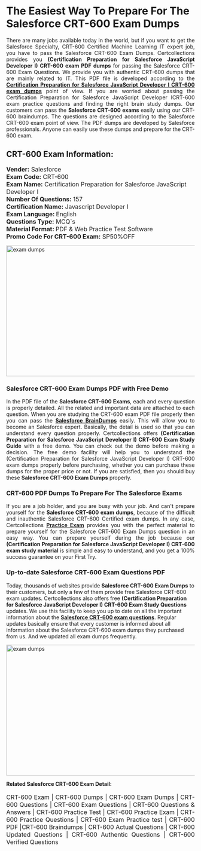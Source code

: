 <h1>The Easiest Way To Prepare For The Salesforce CRT-600 Exam Dumps</h1> <p style="text-align:justify">There are many jobs available today in the world, but if you want to get the Salesforce Specialty, CRT-600 Certified Machine Learning IT expert job, you have to pass the Salesforce CRT-600 Exam Dumps. Certcollections provides you <strong>(Certification Preparation for Salesforce JavaScript Developer I) CRT-600 exam PDF dumps</strong> for passing the Salesforce CRT-600 Exam Questions. We provide you with authentic CRT-600 dumps that are mainly related to IT. This PDF file is developed according to the <a href="https://www.certsofficial.com/salesforce/crt-600-questions"><strong>Certification Preparation for Salesforce JavaScript Developer I CRT-600 exam dumps</strong></a> point of view. If you are worried about passing the Certification Preparation for Salesforce JavaScript Developer ICRT-600 exam practice questions and finding the right brain study dumps. Our customers can pass the <strong>Salesforce CRT-600 exams </strong>easily using our CRT-600 braindumps. The questions are designed according to the Salesforce CRT-600 exam point of view. The PDF dumps are developed by Salesforce professionals. Anyone can easily use these dumps and prepare for the CRT-600 exam.</p> <h2><strong>CRT-600 Exam Information:</strong></h2> <p><span style="font-size:16px"><strong>Vender:</strong> Salesforce<br /> <strong>Exam Code:</strong> CRT-600<br /> <strong>Exam Name:</strong> Certification Preparation for Salesforce JavaScript Developer I<br /> <strong>Number Of Questions:</strong> 157<br /> <strong>Certification Name:</strong> Javascript Developer I<br /> <strong>Exam Language: </strong>English<br /> <strong>Questions Type:</strong> MCQ`s<br /> <strong>Material Format: </strong>PDF & Web Practice Test Software<br /> <strong>Promo Code For CRT-600 Exam:</strong> SP50%OFF</span></p> <p><a href="https://www.certsofficial.com/salesforce/crt-600-questions" rel="no-follow"><img alt="exam dumps" src="https://www.certcollections.com/uploads/content/certsofficial.jpg" style="height:350px; width:750px" /></a></p> <h3><strong>Salesforce CRT-600 Exam Dumps PDF with Free Demo</strong></h3> <p style="text-align:justify">In the PDF file of the <strong>Salesforce CRT-600 Exams</strong>, each and every question is properly detailed. All the related and important data are attached to each question. When you are studying the CRT-600 exam PDF file properly then you can pass the <a href="https://www.certsofficial.com/salesforce-dumps"><strong>Salesforce BrainDumps</strong></a> easily. This will allow you to become an Salesforce expert. Basically, the detail is used so that you can understand every question properly. Certcollections offers <strong>(Certification Preparation for Salesforce JavaScript Developer I) CRT-600 Exam Study Guide</strong> with a free demo. You can check out the demo before making a decision. The free demo facility will help you to understand the (Certification Preparation for Salesforce JavaScript Developer I) CRT-600 exam dumps properly before purchasing, whether you can purchase these dumps for the proper price or not. If you are satisfied, then you should buy these <strong>Salesforce CRT-600 Exam Dumps</strong> properly.</p> <h3><strong>CRT-600 PDF Dumps To Prepare For The Salesforce Exams</strong></h3> <p style="text-align:justify">If you are a job holder, and you are busy with your job. And can't prepare yourself for the <strong>Salesforce CRT-600 exam dumps</strong>, because of the difficult and inauthentic Salesforce CRT-600 Certified exam dumps. In any case, Certcollections <strong><a href="https://www.certsofficial.com/">Practice Exam</a></strong> provides you with the perfect material to prepare yourself for the Salesforce CRT-600 Exam Dumps question in an easy way. You can prepare yourself during the job because our <strong>(Certification Preparation for Salesforce JavaScript Developer I) CRT-600 exam study material</strong> is simple and easy to understand, and you get a 100% success guarantee on your First Try.</p> <h3><strong>Up-to-date Salesforce CRT-600 Exam Questions PDF</strong></h3> <p>Today, thousands of websites provide <strong>Salesforce CRT-600 Exam Dumps</strong> to their customers, but only a few of them provide free Salesforce CRT-600 exam updates. Certcollections also offers free <strong>(Certification Preparation for Salesforce JavaScript Developer I) CRT-600 Exam Study Questions</strong> updates. We use this facility to keep you up to date on all the important information about the <a href="https://www.certsofficial.com/salesforce/crt-600-questions"><strong>Salesforce CRT-600 exam questions</strong></a>. Regular updates basically ensure that every customer is informed about all information about the Salesforce CRT-600 exam dumps they purchased from us. And we updated all exam dumps frequently.</p> <p><a href="https://www.certsofficial.com/salesforce/crt-600-questions"><img alt="exam dumps " src="https://www.certcollections.com/uploads/content/certsofficial2.jpg" style="height:350px; width:750px" /></a></p> <p style="text-align:justify"><span style="font-size:14px"><strong>Related Salesforce CRT-600 Exam Detail:</strong></span><br /> <br /> <span style="font-size:16px">CRT-600 Exam | CRT-600 Dumps | CRT-600 Exam Dumps | CRT-600 Questions | CRT-600 Exam Questions | CRT-600 Questions & Answers | CRT-600 Practice Test | CRT-600 Practice Exam | CRT-600 Practice Questions | CRT-600 Exam Practice test | CRT-600 PDF |CRT-600 Braindumps | CRT-600 Actual Questions | CRT-600 Updated Questions | CRT-600 Authentic Questions | CRT-600 Verified Questions</span></p>
